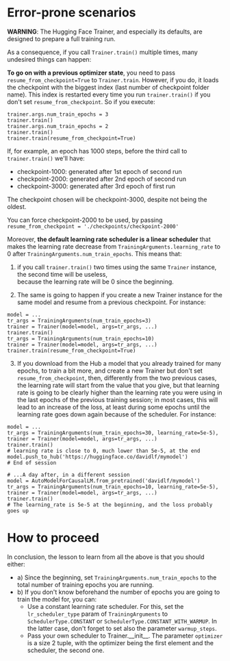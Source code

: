 # Error-prone scenarios

**WARNING**: The Hugging Face Trainer, and especially its defaults, are designed to prepare a full training run.

As a consequence, if you call `Trainer.train()` multiple times, many undesired things can happen:

**To go on with a previous optimizer state**, you need to pass `resume_from_checkpoint=True` to `Trainer.train`. 
However, if you do, it loads the checkpoint with the biggest index (last number of checkpoint folder name). 
This index is restarted every time you run `trainer.train()` if you don't set `resume_from_checkpoint`. So if you execute:
```
trainer.args.num_train_epochs = 3
trainer.train()
trainer.args.num_train_epochs = 2
trainer.train()
trainer.train(resume_from_checkpoint=True)
```

If, for example, an epoch has 1000 steps, before the third call to `trainer.train()` we'll have:
* checkpoint-1000: generated after 1st epoch of second run
* checkpoint-2000: generated after 2nd epoch of second run
* checkpoint-3000: generated after 3rd epoch of first run

The checkpoint chosen will be checkpoint-3000, despite not being the oldest.

You can force checkpoint-2000 to be used, by passing `resume_from_checkpoint = './checkpoints/checkpoint-2000'`

Moreover, **the default learning rate scheduler is a linear scheduler** that makes the learning rate decrease 
from `TrainingArguments.learning_rate` to 0 after `TrainingArguments.num_train_epochs`. This means that:
1) if you call `trainer.train()` two times using the same `Trainer` instance, the second time will be useless,\
   because the learning rate will be 0 since the beginning.
   
2) The same is going to happen if you create a new Trainer instance for the same model and resume from a previous checkpoint. For instance:

```
model = ...
tr_args = TrainingArguments(num_train_epochs=3)
trainer = Trainer(model=model, args=tr_args, ...)
trainer.train()
tr_args = TrainingArguments(num_train_epochs=10)
trainer = Trainer(model=model, args=tr_args, ...)
trainer.train(resume_from_checkpoint=True)
```

3) If you download from the Hub a model that you already trained for many epochs, to train a bit more, and create a new Trainer but don't set `resume_from_checkpoint`, then, differently from the two previous cases, the learning rate will start from the value that you give, but that 
learning rate is going to be clearly higher than the learning rate you were using in the last epochs of the previous training session; 
in most cases, this will lead to an increase of the loss, at least during some epochs until the learning rate goes down again because of the scheduler. 
For instance:

```
model = ...
tr_args = TrainingArguments(num_train_epochs=30, learning_rate=5e-5),
trainer = Trainer(model=model, args=tr_args, ...)
trainer.train()
# learning rate is close to 0, much lower than 5e-5, at the end
model.push_to_hub('https://huggingface.co/davidlf/mymodel')
# End of session

# ...A day after, in a different session
model = AutoModelForCausalLM.from_pretrained('davidlf/mymodel')
tr_args = TrainingArguments(num_train_epochs=10, learning_rate=5e-5),
trainer = Trainer(model=model, args=tr_args, ...)
trainer.train()
# The learning_rate is 5e-5 at the beginning, and the loss probably goes up
```


# How to proceed

In conclusion, the lesson to learn from all the above is that you should either:
- a) Since the beginning, set `TrainingArguments.num_train_epochs` to the total number of training epochs you are running.
- b) If you don't know beforehand the number of epochs you are going to train the model for, you can:
  - Use a constant learning rate scheduler. For this, set the `lr_scheduler_type` param of `TrainingArguments` to
   `SchedulerType.CONSTANT` or `SchedulerType.CONSTANT_WITH_WARMUP`. In the latter case, don't 
    forget to set also the parameter `warmup_steps`.
  - Pass your own scheduler to Trainer.\_\_init\_\_. The parameter `optimizer` is a size 2 tuple, with the optimizer being the first element and the scheduler, the second one.
